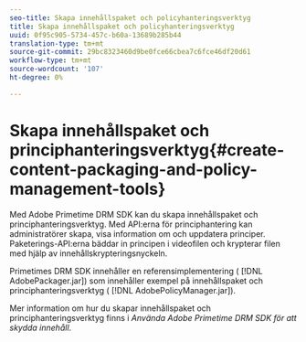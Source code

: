 ```yaml
---
seo-title: Skapa innehållspaket och policyhanteringsverktyg
title: Skapa innehållspaket och policyhanteringsverktyg
uuid: 0f95c905-5734-457c-b60a-13689b285b44
translation-type: tm+mt
source-git-commit: 29bc8323460d9be0fce66cbea7c6fce46df20d61
workflow-type: tm+mt
source-wordcount: '107'
ht-degree: 0%

---
```



# Skapa innehållspaket och principhanteringsverktyg{#create-content-packaging-and-policy-management-tools}

Med Adobe Primetime DRM SDK kan du skapa innehållspaket och principhanteringsverktyg. Med API:erna för principhantering kan administratörer skapa, visa information om och uppdatera principer. Paketerings-API:erna bäddar in principen i videofilen och krypterar filen med hjälp av innehållskrypteringsnyckeln.

Primetimes DRM SDK innehåller en referensimplementering ( [!DNL AdobePackager.jar]) som innehåller exempel på innehållspaket och principhanteringsverktyg ( [!DNL AdobePolicyManager.jar]).

Mer information om hur du skapar innehållspaket och principhanteringsverktyg finns i *Använda Adobe Primetime DRM SDK för att skydda innehåll*.
